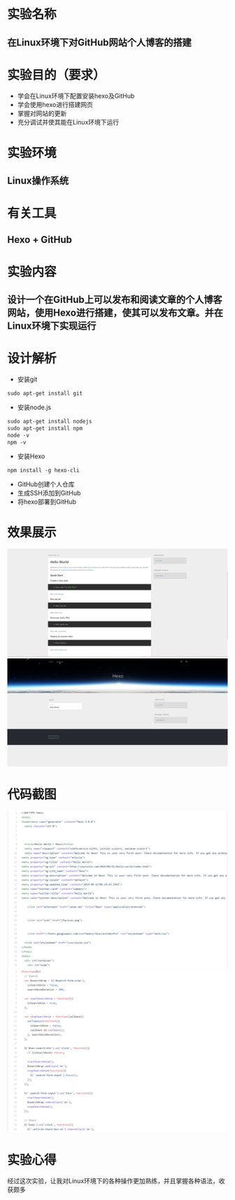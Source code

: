 # **实验名称**
## 在Linux环境下对GitHub网站个人博客的搭建

# **实验目的（要求）**
- 学会在Linux环境下配置安装hexo及GitHub
- 学会使用hexo进行搭建网页
- 掌握对网站的更新
- 充分调试并使其能在Linux环境下运行

# **实验环境**
## Linux操作系统

# **有关工具**
## Hexo + GitHub

# **实验内容**
## 设计一个在GitHub上可以发布和阅读文章的个人博客网站，使用Hexo进行搭建，使其可以发布文章。并在Linux环境下实现运行

# **设计解析**
- 安装git
```
sudo apt-get install git
```
- 安装node.js
```
sudo apt-get install nodejs
sudo apt-get install npm
node -v
npm -v
```
- 安装Hexo
```
npm install -g hexo-cli
```
- GitHub创建个人仓库
- 生成SSH添加到GitHub
- 将hexo部署到GitHub

# **效果展示**
![](./img/img1.png)
![](./img/img2.png)

# **代码截图**
![](./img/img3.png)
![](./img/img4.png)

# **实验心得**
经过这次实验，让我对Linux环境下的各种操作更加熟练，并且掌握各种语法，收获颇多